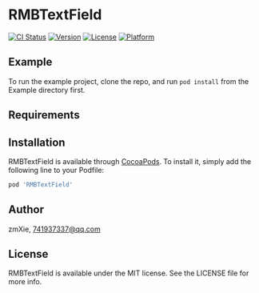# RMBTextField

[![CI Status](https://img.shields.io/travis/zmXie/RMBTextField.svg?style=flat)](https://travis-ci.org/zmXie/RMBTextField)
[![Version](https://img.shields.io/cocoapods/v/RMBTextField.svg?style=flat)](https://cocoapods.org/pods/RMBTextField)
[![License](https://img.shields.io/cocoapods/l/RMBTextField.svg?style=flat)](https://cocoapods.org/pods/RMBTextField)
[![Platform](https://img.shields.io/cocoapods/p/RMBTextField.svg?style=flat)](https://cocoapods.org/pods/RMBTextField)

## Example

To run the example project, clone the repo, and run `pod install` from the Example directory first.

## Requirements

## Installation

RMBTextField is available through [CocoaPods](https://cocoapods.org). To install
it, simply add the following line to your Podfile:

```ruby
pod 'RMBTextField'
```

## Author

zmXie, 741937337@qq.com

## License

RMBTextField is available under the MIT license. See the LICENSE file for more info.

